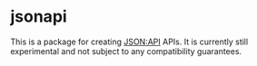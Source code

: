 # jsonapi

This is a package for creating [JSON:API](https://jsonapi.org) APIs. It is currently still experimental and not subject to any compatibility guarantees.
